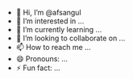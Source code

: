 - 👋 Hi, I’m @afsangul
- 👀 I’m interested in ...
- 🌱 I’m currently learning ...
- 💞️ I’m looking to collaborate on ...
- 📫 How to reach me ...
- 😄 Pronouns: ...
- ⚡ Fun fact: ...

<!---
afsangul/afsangul is a ✨ special ✨ repository because its `README.md` (this file) appears on your GitHub profile.
You can click the Preview link to take a look at your changes.
--->
